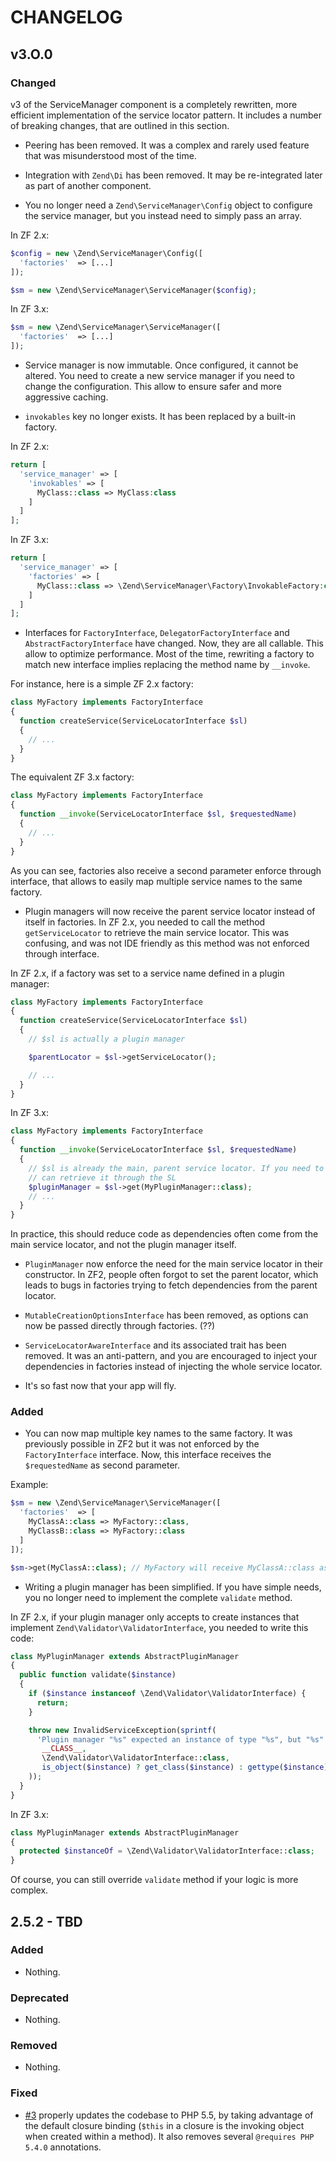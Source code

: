 # CHANGELOG

## v3.O.0

### Changed

v3 of the ServiceManager component is a completely rewritten, more efficient implementation of the service locator
pattern. It includes a number of breaking changes, that are outlined in this section.

- Peering has been removed. It was a complex and rarely used feature that was misunderstood most of the time.

- Integration with `Zend\Di` has been removed. It may be re-integrated later as part of another component.

- You no longer need a `Zend\ServiceManager\Config` object to configure the service manager, but you instead need to
simply pass an array.

In ZF 2.x:

```php
$config = new \Zend\ServiceManager\Config([
  'factories'  => [...]
]);

$sm = new \Zend\ServiceManager\ServiceManager($config);
```

In ZF 3.x:

```php
$sm = new \Zend\ServiceManager\ServiceManager([
  'factories'  => [...]
]);
```

- Service manager is now immutable. Once configured, it cannot be altered. You need to create a new service manager
if you need to change the configuration. This allow to ensure safer and more aggressive caching.

- `invokables` key no longer exists. It has been replaced by a built-in factory.

In ZF 2.x:

```php
return [
  'service_manager' => [
    'invokables' => [
      MyClass::class => MyClass:class
    ]
  ]
];
```

In ZF 3.x:

```php
return [
  'service_manager' => [
    'factories' => [
      MyClass::class => \Zend\ServiceManager\Factory\InvokableFactory:class
    ]
  ]
];
```

- Interfaces for `FactoryInterface`, `DelegatorFactoryInterface` and `AbstractFactoryInterface` have changed. Now,
they are all callable. This allow to optimize performance. Most of the time, rewriting a factory to match new interface
implies replacing the method name by `__invoke`.

For instance, here is a simple ZF 2.x factory:

```php
class MyFactory implements FactoryInterface
{
  function createService(ServiceLocatorInterface $sl)
  {
    // ...
  }
}
```

The equivalent ZF 3.x factory:

```php
class MyFactory implements FactoryInterface
{
  function __invoke(ServiceLocatorInterface $sl, $requestedName)
  {
    // ...
  }
}
```

As you can see, factories also receive a second parameter enforce through interface, that allows to easily map multiple
service names to the same factory.

- Plugin managers will now receive the parent service locator instead of itself in factories. In ZF 2.x, you needed
to call the method `getServiceLocator` to retrieve the main service locator. This was confusing, and was not IDE friendly
as this method was not enforced through interface.

In ZF 2.x, if a factory was set to a service name defined in a plugin manager:

```php
class MyFactory implements FactoryInterface
{
  function createService(ServiceLocatorInterface $sl)
  {
    // $sl is actually a plugin manager

    $parentLocator = $sl->getServiceLocator();

    // ...
  }
}
```

In ZF 3.x:

```php
class MyFactory implements FactoryInterface
{
  function __invoke(ServiceLocatorInterface $sl, $requestedName)
  {
    // $sl is already the main, parent service locator. If you need to retrieve the plugin manager again, you
    // can retrieve it through the SL
    $pluginManager = $sl->get(MyPluginManager::class);
    // ...
  }
}
```

In practice, this should reduce code as dependencies often come from the main service locator, and not the plugin
manager itself.

- `PluginManager` now enforce the need for the main service locator in their constructor. In ZF2, people often forgot
to set the parent locator, which leads to bugs in factories trying to fetch dependencies from the parent locator.

- `MutableCreationOptionsInterface` has been removed, as options can now be passed directly through factories. (??)

- `ServiceLocatorAwareInterface` and its associated trait has been removed. It was an anti-pattern, and you are encouraged
to inject your dependencies in factories instead of injecting the whole service locator.

- It's so fast now that your app will fly.

### Added

- You can now map multiple key names to the same factory. It was previously possible in ZF2 but it was not enforced
by the `FactoryInterface` interface. Now, this interface receives the `$requestedName` as second parameter.

Example:

```php
$sm = new \Zend\ServiceManager\ServiceManager([
  'factories'  => [
    MyClassA::class => MyFactory::class,
    MyClassB::class => MyFactory::class
  ]
]);

$sm->get(MyClassA::class); // MyFactory will receive MyClassA::class as second parameter
```

- Writing a plugin manager has been simplified. If you have simple needs, you no longer need to implement the complete
`validate` method.

In ZF 2.x, if your plugin manager only accepts to create instances that implement `Zend\Validator\ValidatorInterface`,
you needed to write this code:

```php
class MyPluginManager extends AbstractPluginManager
{
  public function validate($instance)
  {
    if ($instance instanceof \Zend\Validator\ValidatorInterface) {
      return;
    }

    throw new InvalidServiceException(sprintf(
      'Plugin manager "%s" expected an instance of type "%s", but "%s" was received',
       __CLASS__,
       \Zend\Validator\ValidatorInterface::class,
       is_object($instance) ? get_class($instance) : gettype($instance)
    ));
  }
}
```

In ZF 3.x:

```php
class MyPluginManager extends AbstractPluginManager
{
  protected $instanceOf = \Zend\Validator\ValidatorInterface::class;
}
```

Of course, you can still override `validate` method if your logic is more complex.


## 2.5.2 - TBD

### Added

- Nothing.

### Deprecated

- Nothing.

### Removed

- Nothing.

### Fixed

- [#3](https://github.com/zendframework/zend-servicemanager/pull/3) properly updates the
  codebase to PHP 5.5, by taking advantage of the default closure binding
  (`$this` in a closure is the invoking object when created within a method). It
  also removes several `@requires PHP 5.4.0` annotations.